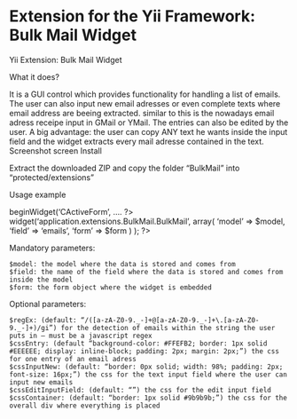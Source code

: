 Extension for the Yii Framework: Bulk Mail Widget
=================================================

Yii Extension: Bulk Mail Widget

What it does?

It is a GUI control which provides functionality for handling a list of emails. The user can also input new email adresses or even complete texts where email address are beeing extracted. similar to this is the nowadays email adress receipe input in GMail or YMail. The entries can also be edited by the user. A big advantage: the user can copy ANY text he wants inside the input field and the widget extracts every mail adresse contained in the text.
Screenshot
screen
Install

Extract the downloaded ZIP and copy the folder “BulkMail” into “protected/extensions”

Usage example

<?php /* the surrounding form */ $form = $this->beginWidget(‘CActiveForm’, …. ?>

<?php
//this is the actual code to call the widget
$this->widget(‘application.extensions.BulkMail.BulkMail’,
array(
‘model’ => $model,
‘field’ => ‘emails’,
‘form’ => $form
)
);
?>

Mandatory parameters:

    $model: the model where the data is stored and comes from
    $field: the name of the field where the data is stored and comes from inside the model
    $form: the form object where the widget is embedded

Optional parameters:

    $regEx: (default: “/([a-zA-Z0-9._-]+@[a-zA-Z0-9._-]+\.[a-zA-Z0-9._-]+)/gi”) for the detection of emails within the string the user puts in – must be a javascript regex
    $cssEntry: (default “background-color: #FFEFB2; border: 1px solid #EEEEEE; display: inline-block; padding: 2px; margin: 2px;”) the css for one entry of an email adress
    $cssInputNew: (default: “border: 0px solid; width: 98%; padding: 2px; font-size: 16px;”) the css for the text input field where the user can input new emails
    $cssEditInputField: (default: “”) the css for the edit input field
    $cssContainer: (default: “border: 1px solid #9b9b9b;”) the css for the overall div where everything is placed
